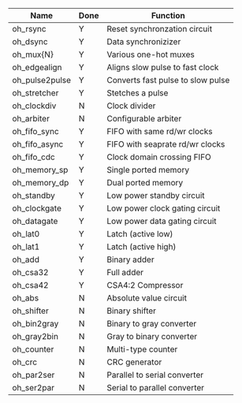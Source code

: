 
| Name            | Done | Function                            |
|-----------------|------|-------------------------------------|
| oh_rsync        |  Y   | Reset synchronzation circuit        |
| oh_dsync        |  Y   | Data synchronizizer                 |
| oh_mux{N}       |  Y   | Various one-hot muxes               |
| oh_edgealign    |  Y   | Aligns slow pulse to fast clock     |
| oh_pulse2pulse  |  Y   | Converts fast pulse to slow pulse   |
| oh_stretcher    |  Y   | Stetches a pulse                    |
| oh_clockdiv     |  N   | Clock divider                       |
| oh_arbiter      |  N   | Configurable arbiter                |
| oh_fifo_sync    |  Y   | FIFO with same rd/wr clocks         |
| oh_fifo_async   |  Y   | FIFO with seaprate rd/wr clocks     |
| oh_fifo_cdc     |  Y   | Clock domain crossing FIFO          |
| oh_memory_sp    |  Y   | Single ported memory                |
| oh_memory_dp    |  Y   | Dual ported memory                  |
| oh_standby      |  Y   | Low power standby circuit           |
| oh_clockgate    |  Y   | Low power clock gating circuit      |
| oh_datagate     |  Y   | Low power data gating circuit       |
| oh_lat0         |  Y   | Latch (active low)                  |
| oh_lat1         |  Y   | Latch (active high)                 |
| oh_add          |  Y   | Binary adder                        |
| oh_csa32        |  Y   | Full adder                          |
| oh_csa42        |  Y   | CSA4:2 Compressor                   |
| oh_abs          |  N   | Absolute value circuit              |
| oh_shifter      |  N   | Binary shifter                      |
| oh_bin2gray     |  N   | Binary to gray converter            |
| oh_gray2bin     |  N   | Gray to binary converter            |
| oh_counter      |  N   | Multi-type counter                  |
| oh_crc          |  N   | CRC generator                       |
| oh_par2ser      |  N   | Parallel to serial converter        |
| oh_ser2par      |  N   | Serial to parallel converter        |







